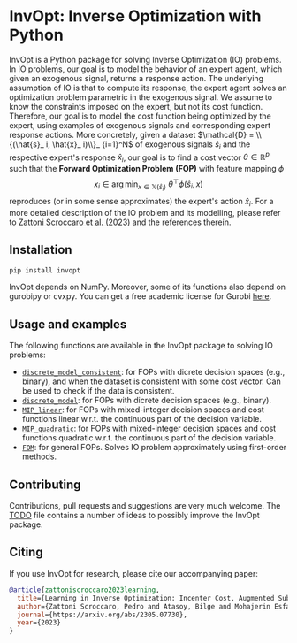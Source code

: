 
# InvOpt: Inverse Optimization with Python

InvOpt is a Python package for solving Inverse Optimization (IO) problems. In IO problems, our goal is to model the behavior of an expert agent, which given an exogenous signal, returns a response action. The underlying assumption of IO is that to compute its response, the expert agent solves an optimization problem parametric in the exogenous signal. We assume to know the constraints imposed on the expert, but not its cost function. Therefore, our goal is to model the cost function being optimized by the expert, using examples of exogenous signals and corresponding expert response actions. More concretely, given a dataset $\mathcal{D} = \\{(\hat{s}_ i, \hat{x}_ i)\\}_ {i=1}^N$ of exogenous signals $\hat{s}_ i$ and the respective expert's response $\hat{x}_ i$, our goal is to find a cost vector $\theta \in \mathbb{R}^p$ such that the **Forward Optimization Problem (FOP)** with feature mapping $\phi$
$$x_i \in \arg\min_ {x \in \mathbb{X}(\hat{s}_ i)} \ \theta^\top \phi(\hat{s}_ i,x)$$ reproduces (or in some sense approximates) the expert's action $\hat{x}_ i$. For a more detailed description of the IO problem and its modelling, please refer to [Zattoni Scroccaro et al. (2023)](https://arxiv.org/abs/2305.07730) and the references therein. 

## Installation

```bash
pip install invopt
```
InvOpt depends on NumPy. Moreover, some of its functions also depend on gurobipy or cvxpy. You can get a free academic license for Gurobi [here](https://www.gurobi.com/academia/academic-program-and-licenses/).

## Usage and examples

The following functions are available in the InvOpt package to solving IO problems:

- [`discrete_model_consistent`](https://github.com/pedroszattoni/invopt/tree/main/examples/discrete_model_consistent): for FOPs with dicrete decision spaces (e.g., binary), and when the dataset is consistent with some cost vector. Can be used to check if the data is consistent.
- [`discrete_model`](https://github.com/pedroszattoni/invopt/tree/main/examples/discrete_model): for FOPs with dicrete decision spaces (e.g., binary).
- [`MIP_linear`](https://github.com/pedroszattoni/invopt/tree/main/examples/MIP_linear): for FOPs with mixed-integer decision spaces and cost functions linear w.r.t. the continuous part of the decision variable.
- [`MIP_quadratic`](https://github.com/pedroszattoni/invopt/tree/main/examples/MIP_quadratic): for FOPs with mixed-integer decision spaces and cost functions quadratic w.r.t. the continuous part of the decision variable.
- [`FOM`](https://github.com/pedroszattoni/invopt/tree/main/examples/FOM): for general FOPs. Solves IO problem approximately using first-order methods.

## Contributing

Contributions, pull requests and suggestions are very much welcome. The  [TODO](https://github.com/pedroszattoni/invopt/blob/main/TODO.txt) file contains a number of ideas to possibly improve the InvOpt package.

## Citing
If you use InvOpt for research, please cite our accompanying paper:

```bibtex
@article{zattoniscroccaro2023learning,
  title={Learning in Inverse Optimization: Incenter Cost, Augmented Suboptimality Loss, and Algorithms},
  author={Zattoni Scroccaro, Pedro and Atasoy, Bilge and Mohajerin Esfahani, Peyman},
  journal={https://arxiv.org/abs/2305.07730},
  year={2023}
}
```